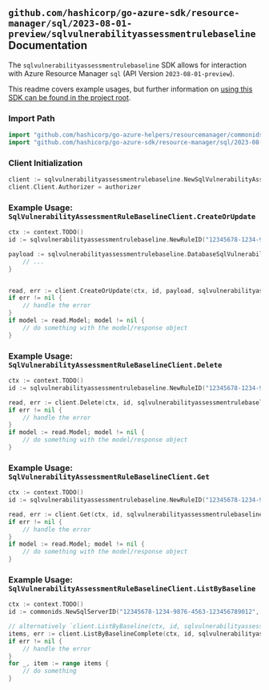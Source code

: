 
## `github.com/hashicorp/go-azure-sdk/resource-manager/sql/2023-08-01-preview/sqlvulnerabilityassessmentrulebaseline` Documentation

The `sqlvulnerabilityassessmentrulebaseline` SDK allows for interaction with Azure Resource Manager `sql` (API Version `2023-08-01-preview`).

This readme covers example usages, but further information on [using this SDK can be found in the project root](https://github.com/hashicorp/go-azure-sdk/tree/main/docs).

### Import Path

```go
import "github.com/hashicorp/go-azure-helpers/resourcemanager/commonids"
import "github.com/hashicorp/go-azure-sdk/resource-manager/sql/2023-08-01-preview/sqlvulnerabilityassessmentrulebaseline"
```


### Client Initialization

```go
client := sqlvulnerabilityassessmentrulebaseline.NewSqlVulnerabilityAssessmentRuleBaselineClientWithBaseURI("https://management.azure.com")
client.Client.Authorizer = authorizer
```


### Example Usage: `SqlVulnerabilityAssessmentRuleBaselineClient.CreateOrUpdate`

```go
ctx := context.TODO()
id := sqlvulnerabilityassessmentrulebaseline.NewRuleID("12345678-1234-9876-4563-123456789012", "example-resource-group", "serverValue", "ruleIdValue")

payload := sqlvulnerabilityassessmentrulebaseline.DatabaseSqlVulnerabilityAssessmentRuleBaselineInput{
	// ...
}


read, err := client.CreateOrUpdate(ctx, id, payload, sqlvulnerabilityassessmentrulebaseline.DefaultCreateOrUpdateOperationOptions())
if err != nil {
	// handle the error
}
if model := read.Model; model != nil {
	// do something with the model/response object
}
```


### Example Usage: `SqlVulnerabilityAssessmentRuleBaselineClient.Delete`

```go
ctx := context.TODO()
id := sqlvulnerabilityassessmentrulebaseline.NewRuleID("12345678-1234-9876-4563-123456789012", "example-resource-group", "serverValue", "ruleIdValue")

read, err := client.Delete(ctx, id, sqlvulnerabilityassessmentrulebaseline.DefaultDeleteOperationOptions())
if err != nil {
	// handle the error
}
if model := read.Model; model != nil {
	// do something with the model/response object
}
```


### Example Usage: `SqlVulnerabilityAssessmentRuleBaselineClient.Get`

```go
ctx := context.TODO()
id := sqlvulnerabilityassessmentrulebaseline.NewRuleID("12345678-1234-9876-4563-123456789012", "example-resource-group", "serverValue", "ruleIdValue")

read, err := client.Get(ctx, id, sqlvulnerabilityassessmentrulebaseline.DefaultGetOperationOptions())
if err != nil {
	// handle the error
}
if model := read.Model; model != nil {
	// do something with the model/response object
}
```


### Example Usage: `SqlVulnerabilityAssessmentRuleBaselineClient.ListByBaseline`

```go
ctx := context.TODO()
id := commonids.NewSqlServerID("12345678-1234-9876-4563-123456789012", "example-resource-group", "serverValue")

// alternatively `client.ListByBaseline(ctx, id, sqlvulnerabilityassessmentrulebaseline.DefaultListByBaselineOperationOptions())` can be used to do batched pagination
items, err := client.ListByBaselineComplete(ctx, id, sqlvulnerabilityassessmentrulebaseline.DefaultListByBaselineOperationOptions())
if err != nil {
	// handle the error
}
for _, item := range items {
	// do something
}
```
